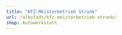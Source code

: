 ```yaml
---
title: "KFZ-Meisterbetrieb Strunk"
url: /albstadt/kfz-meisterbetrieb-strunk/
shop: Autowerkstatt
---
```

